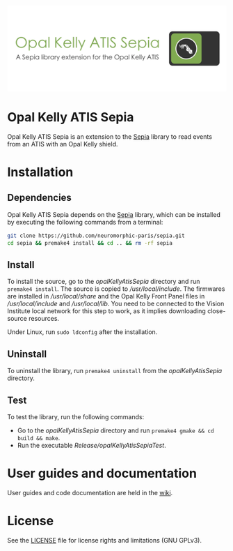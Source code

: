 ![opalKellyAtisSepia](opalKellyAtisSepiaBanner.png "The Opal Kelly ATIS Sepia banner")

# Opal Kelly ATIS Sepia

Opal Kelly ATIS Sepia is an extension to the [Sepia](https://github.com/neuromorphic-paris/sepia) library to read events from an ATIS with an Opal Kelly shield.

# Installation

## Dependencies

Opal Kelly ATIS Sepia depends on the [Sepia](https://github.com/neuromorphic-paris/sepia) library, which can be installed by executing the following commands from a terminal:
```sh
git clone https://github.com/neuromorphic-paris/sepia.git
cd sepia && premake4 install && cd .. && rm -rf sepia
```

## Install

To install the source, go to the *opalKellyAtisSepia* directory and run `premake4 install`. The source is copied to */usr/local/include*.
The firmwares are installed in */usr/local/share* and the Opal Kelly Front Panel files in */usr/local/include* and */usr/local/lib*. You need to be connected to the Vision Institute local network for this step to work, as it implies downloading close-source resources.

Under Linux, run `sudo ldconfig` after the installation.

## Uninstall

To uninstall the library, run `premake4 uninstall` from the *opalKellyAtisSepia* directory.

## Test

To test the library, run the following commands:
  - Go to the *opalKellyAtisSepia* directory and run `premake4 gmake && cd build && make`.
  - Run the executable *Release/opalKellyAtisSepiaTest*.

# User guides and documentation

User guides and code documentation are held in the [wiki](https://github.com/neuromorphic-paris/opalKellyAtisSepia/wiki).

# License

See the [LICENSE](LICENSE.txt) file for license rights and limitations (GNU GPLv3).
